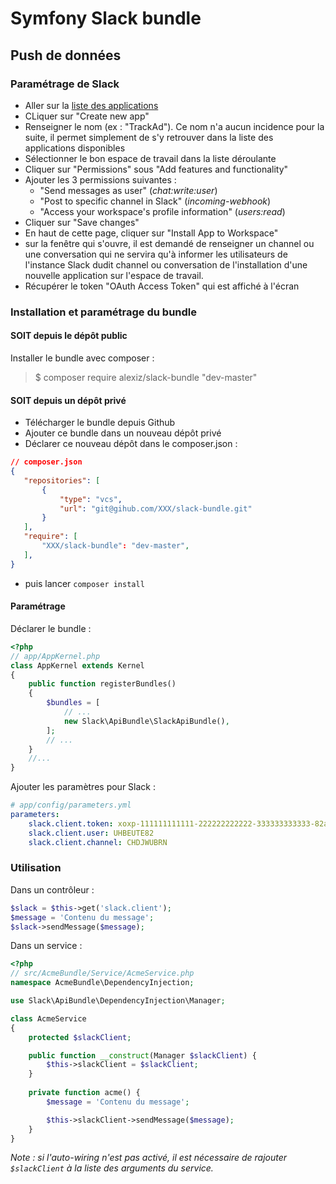 # Symfony Slack bundle

## Push de données

### Paramétrage de Slack

 - Aller sur la [liste des applications](https://api.slack.com/apps)
 - CLiquer sur "Create new app"
 - Renseigner le nom (ex : "TrackAd"). Ce nom n'a aucun incidence pour la suite, il permet simplement de s'y retrouver dans la liste des applications disponibles
 - Sélectionner le bon espace de travail dans la liste déroulante
 - Cliquer sur "Permissions" sous "Add features and functionality"
 - Ajouter les 3 permissions suivantes :
    - "Send messages as user" (_chat:write:user_)
    - "Post to specific channel in Slack" (_incoming-webhook_)
    - "Access your workspace's profile information" (_users:read_)
 - Cliquer sur "Save changes"
 - En haut de cette page, cliquer sur "Install App to Workspace"
 - sur la fenêtre qui s'ouvre, il est demandé de renseigner un channel ou une conversation qui ne servira qu'à informer les utilisateurs de l'instance Slack dudit channel ou conversation de l'installation d'une nouvelle application sur l'espace de travail.
 - Récupérer le token "OAuth Access Token" qui est affiché à l'écran 


### Installation et paramétrage du bundle

#### SOIT depuis le dépôt public
Installer le bundle avec composer :
> $ composer require alexiz/slack-bundle "dev-master"


#### SOIT depuis un dépôt privé
 - Télécharger le bundle depuis Github
 - Ajouter ce bundle dans un nouveau dépôt privé
 - Déclarer ce nouveau dépôt dans le composer.json :
 ```JSON
// composer.json
{
    "repositories": [
        {
            "type": "vcs",
            "url": "git@gihub.com/XXX/slack-bundle.git"
        }
    ],
    "require": [
        "XXX/slack-bundle": "dev-master",
    ],
}
 ```
  - puis lancer `composer install`


#### Paramétrage

Déclarer le bundle :
```PHP
<?php
// app/AppKernel.php
class AppKernel extends Kernel
{
    public function registerBundles()
    {
        $bundles = [
            // ...
            new Slack\ApiBundle\SlackApiBundle(),
        ];
        // ...
    }
    //...
}
```

Ajouter les paramètres pour Slack :
```YAML
# app/config/parameters.yml
parameters:
    slack.client.token: xoxp-111111111111-222222222222-333333333333-82a2ce59da9b876fe914def02153e92c
    slack.client.user: UHBEUTE82
    slack.client.channel: CHDJWUBRN
```


### Utilisation

Dans un contrôleur :

```PHP
$slack = $this->get('slack.client');
$message = 'Contenu du message';
$slack->sendMessage($message);
```

Dans un service :

```PHP
<?php 
// src/AcmeBundle/Service/AcmeService.php
namespace AcmeBundle\DependencyInjection;

use Slack\ApiBundle\DependencyInjection\Manager;

class AcmeService
{
    protected $slackClient;

    public function __construct(Manager $slackClient) {
        $this->slackClient = $slackClient;
    }
    
    private function acme() {
        $message = 'Contenu du message';

        $this->slackClient->sendMessage($message);
    }
}
```

_Note : si l'auto-wiring n'est pas activé, il est nécessaire de rajouter `$slackClient` à la liste des arguments du service._